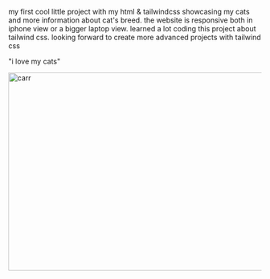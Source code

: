 my first cool little project with my html & tailwindcss showcasing my cats and more information about cat's breed.
the website is responsive both in iphone view or a bigger laptop view.
learned a lot coding this project about tailwind css.
looking forward to create more advanced projects with tailwind css


"i love my cats"

<img width="1096" height="394" alt="carr" src="https://github.com/user-attachments/assets/c2803cc8-351c-4e69-800c-ecbc256ac234" />
